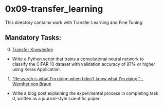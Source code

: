 # 0x09-transfer_learning
This directory contains work with Transfer Learning and Fine Tuning:

## Mandatory Tasks:
0. [Transfer Knowledge](/supervised_learning/0x09-transfer_learning/0-transfer.py)
* Write a Python script that trains a convolutional neural network to classify the CIFAR 10 dataset with validation accuracy of 87% or higher using Keras Application.
1. [\"Research is what I'm doing when I don't know what I'm doing.\" - Wernher von Braun]()
* Write a blog post explaining the experimental process in completing task 0, written as a journal-style scientific paper.
